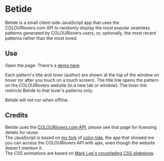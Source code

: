 # Betide

Betide is a small client-side JavaScript app that uses the COLOURlovers.com API to randomly display the most popular seamless patterns generated by COLOURlovers users, or, optionally, the most recent patterns rather than the most loved.

## Use

Open the page.  There's a [demo here](http://mcdemarco.github.io/betide/).

Each pattern's title and lover (author) are shown at the top of the window on hover (or after you touch on a touch screen).  The title link opens the pattern on the COLOURlovers website (in a new tab or window).  The lover link restricts Betide to that lover's patterns only.

Betide will not run when offline.

## Credits

Betide uses the [COLOURlovers.com API](http://www.colourlovers.com/api); please see that page for licensing details for reuse.  
The JavaScript is based on [my fork](https://github.com/mcdemarco/color-tide) of [color-tide](https://github.com/ryan-ludwig/color-tide), the app that showed me you can access the COLOURlovers API with ajax, even though the website doesn't mention it.  
The CSS animations are based on [Mark Lee's crossfading CSS slideshow](http://themarklee.com/2013/10/16/simple-crossfading-slideshow-css/).

